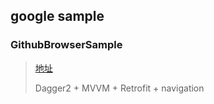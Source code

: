 

## google sample

### GithubBrowserSample

> [地址](https://github.com/android/architecture-components-samples/tree/master/GithubBrowserSample)
>
> Dagger2 + MVVM + Retrofit + navigation

